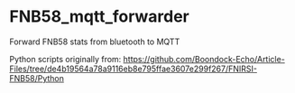 # FNB58_mqtt_forwarder
Forward FNB58 stats from bluetooth to MQTT

Python scripts originally from:
https://github.com/Boondock-Echo/Article-Files/tree/de4b19564a78a9116eb8e795ffae3607e299f267/FNIRSI-FNB58/Python
